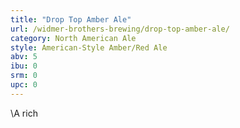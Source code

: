 ```yaml
---
title: "Drop Top Amber Ale"
url: /widmer-brothers-brewing/drop-top-amber-ale/
category: North American Ale
style: American-Style Amber/Red Ale
abv: 5
ibu: 0
srm: 0
upc: 0
---
```

\A rich
